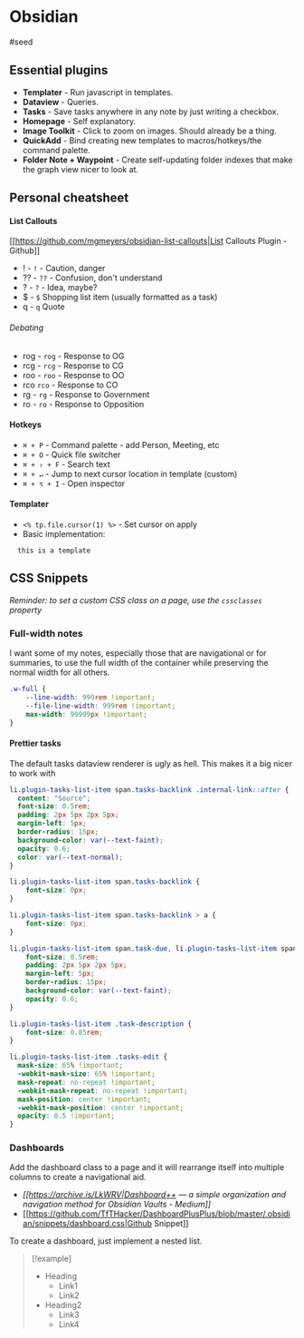 # Obsidian
#seed

## Essential plugins
- **Templater** - Run javascript in templates.
- **Dataview** - Queries.
- **Tasks** - Save tasks anywhere in any note by just writing a checkbox.
- **Homepage** - Self explanatory.
- **Image Toolkit** - Click to zoom on images. Should already be a thing.
- **QuickAdd** - Bind creating new templates to macros/hotkeys/the command palette.
- **Folder Note + Waypoint** - Create self-updating folder indexes that make the graph view nicer to look at.

## Personal cheatsheet

#### List Callouts

[[https://github.com/mgmeyers/obsidian-list-callouts|List Callouts Plugin - Github]]
- !  - `!` - Caution, danger
- ?? - `??` - Confusion, don't understand
- ? - `?` - Idea, maybe?
- $ - `$` Shopping list item (usually formatted as a task)
- q - `q` Quote

###### Debating
- rog - `rog` - Response to OG
- rcg - `rcg` - Response to CG
- roo - `roo` - Response to OO
- rco `rco` - Response to CO
- rg - `rg` - Response to Government
- ro - `ro` - Response to Opposition

#### Hotkeys
- `⌘ + P` - Command palette - add Person, Meeting, etc
- `⌘ + O` - Quick file switcher
- `⌘ + ⇧ + F` - Search text
- `⌘ + ↵` - Jump to next cursor location in template (custom)
- `⌘ + ⌥ + I` - Open inspector

#### Templater
-  `<% tp.file.cursor(1) %>` - Set cursor on apply
- Basic implementation:
```
  this is a template
```

## CSS Snippets

*Reminder: to set a custom CSS class on a page, use the `cssclasses` property*

### Full-width notes
I want some of my notes, especially those that are navigational or for summaries, to use the full width of the container while preserving the normal width for all others. 

```css
.w-full {
    --line-width: 999rem !important;
    --file-line-width: 999rem !important;
    max-width: 99999px !important;
}
```

#### Prettier tasks
The default tasks dataview renderer is ugly as hell. This makes it a big nicer to work with

```css
li.plugin-tasks-list-item span.tasks-backlink .internal-link::after {
  content: "Source";
  font-size: 0.5rem;
  padding: 2px 5px 2px 5px;
  margin-left: 5px;
  border-radius: 15px;
  background-color: var(--text-faint);
  opacity: 0.6;
  color: var(--text-normal);
}

li.plugin-tasks-list-item span.tasks-backlink {
    font-size: 0px;
}

li.plugin-tasks-list-item span.tasks-backlink > a {
    font-size: 0px;
}

li.plugin-tasks-list-item span.task-due, li.plugin-tasks-list-item span.task-done  {
    font-size: 0.5rem;
    padding: 2px 5px 2px 5px;
    margin-left: 5px;
    border-radius: 15px;
    background-color: var(--text-faint);
    opacity: 0.6;
}

li.plugin-tasks-list-item .task-description {
    font-size: 0.85rem;
}

li.plugin-tasks-list-item .tasks-edit {
  mask-size: 65% !important;
  -webkit-mask-size: 65% !important;
  mask-repeat: no-repeat !important;
  -webkit-mask-repeat: no-repeat !important;
  mask-position: center !important;
  -webkit-mask-position: center !important;
  opacity: 0.5 !important;
}
```

### Dashboards
Add the dashboard class to a page and it will rearrange itself into multiple columns to create a navigational aid.

- *[[https://archive.is/LkWRV|Dashboard++ — a simple organization and navigation method for Obsidian Vaults - Medium]]*
- [[https://github.com/TfTHacker/DashboardPlusPlus/blob/master/.obsidian/snippets/dashboard.css|Github Snippet]]

To create a dashboard, just implement a nested list.

> [!example]
> - Heading
>   - Link1
>   - Link2
> - Heading2
>   - Link3
>   - Link4